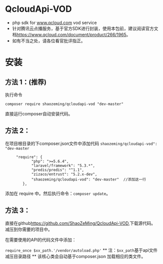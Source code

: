 # QcloudApi-VOD
- php sdk for www.qcloud.com vod service
- 针对腾讯云点播服务，基于官方SDK进行封装，使用本包前，建议阅读官方文档<https://www.qcloud.com/document/product/266/1965>。
- 如有不当之处，请各位看官批评指正。

# 安装

## 方法 1：(推荐)
执行命令

   `composer require shaozeming/qcloudapi-vod "dev-master"`

直接运行composer自动安装代码。

## 方法 2：
在项目根目录的下composer.json文件中添加代码 `shaozeming/qcloudapi-vod": "dev-master`
```
     "require": {
            "php": ">=5.6.4",
            "laravel/framework": "5.3.*",
            "predis/predis": "^1.1",
            "zizaco/entrust": "5.2.x-dev",
            "shaozeming/qcloudapi-vod": "dev-master"  //添加这一行
        },
```
添加在 require 中。然后执行命令：`composer update`。

## 方法 3：
直接在github<https://github.com/ShaoZeMing/QcloudApi-VOD>,下载源代码。减压到你需要的项目中。

在需要使用的API的代码文件中添加：

`require_once $xx_path.'/vendor/autoload.php'`
** 注：`$xx_path`基于api文件减压目录路径 **
该核心类会自动基于composer.json 加载相应的类文件。




